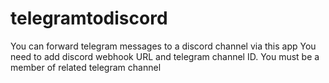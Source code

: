# telegramtodiscord
You can forward telegram messages to a discord channel via this app
You need to add discord webhook URL and telegram channel ID.
You must be a member of related telegram channel
